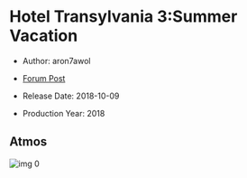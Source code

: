 # Hotel Transylvania 3:Summer Vacation

* Author: aron7awol

* [Forum Post](https://www.avsforum.com/threads/bass-eq-for-filtered-movies.2995212/post-56870030)

* Release Date: 2018-10-09
* Production Year: 2018

## Atmos

![img 0](https://i.imgur.com/FE9peWr.jpg)


